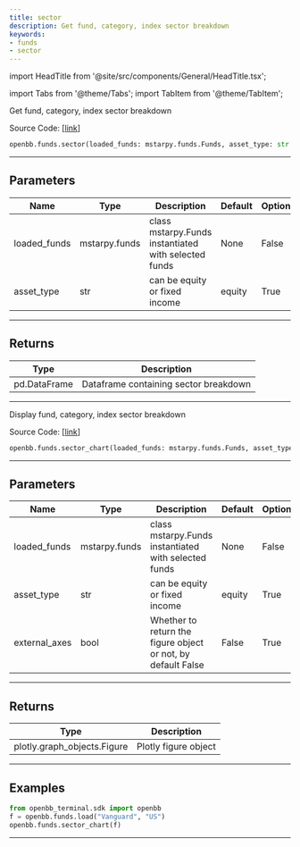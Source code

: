 ```yaml
---
title: sector
description: Get fund, category, index sector breakdown
keywords:
- funds
- sector
---
```


import HeadTitle from '@site/src/components/General/HeadTitle.tsx';

<HeadTitle title="funds.sector - Reference | OpenBB SDK Docs" />

import Tabs from '@theme/Tabs';
import TabItem from '@theme/TabItem';

<Tabs>
<TabItem value="model" label="Model" default>

Get fund, category, index sector breakdown

Source Code: [[link](https://github.com/OpenBB-finance/OpenBBTerminal/tree/main/openbb_terminal/mutual_funds/mstarpy_model.py#L77)]

```python wordwrap
openbb.funds.sector(loaded_funds: mstarpy.funds.Funds, asset_type: str = "equity")
```

---

## Parameters

| Name | Type | Description | Default | Optional |
| ---- | ---- | ----------- | ------- | -------- |
| loaded_funds | mstarpy.funds | class mstarpy.Funds instantiated with selected funds | None | False |
| asset_type | str | can be equity or fixed income | equity | True |


---

## Returns

| Type | Description |
| ---- | ----------- |
| pd.DataFrame | Dataframe containing sector breakdown |
---



</TabItem>
<TabItem value="view" label="Chart">

Display fund, category, index sector breakdown

Source Code: [[link](https://github.com/OpenBB-finance/OpenBBTerminal/tree/main/openbb_terminal/mutual_funds/mstarpy_view.py#L221)]

```python wordwrap
openbb.funds.sector_chart(loaded_funds: mstarpy.funds.Funds, asset_type: str = "equity", external_axes: bool = False)
```

---

## Parameters

| Name | Type | Description | Default | Optional |
| ---- | ---- | ----------- | ------- | -------- |
| loaded_funds | mstarpy.funds | class mstarpy.Funds instantiated with selected funds | None | False |
| asset_type | str | can be equity or fixed income | equity | True |
| external_axes | bool | Whether to return the figure object or not, by default False | False | True |


---

## Returns

| Type | Description |
| ---- | ----------- |
| plotly.graph_objects.Figure | Plotly figure object |
---

## Examples

```python
from openbb_terminal.sdk import openbb
f = openbb.funds.load("Vanguard", "US")
openbb.funds.sector_chart(f)
```

---



</TabItem>
</Tabs>